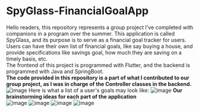 # SpyGlass-FinancialGoalApp
Hello readers, this repository represents a group project I've completed with companions in a program over the summer. This application is called SpyGlass, and its purpose is to serve as a financial goal tracker for users. Users can have their own list of financial goals, like say buying a house, and provide specifications like savings goal, how much they are saving on a timely basis, etc. <br/>
The frontend of this project is programmed with Flutter, and the backend is programmed with Java and SpringBoot. <br/>
**The code provided in this repository is a part of what I contributed to our group project, as I was in charge of the Controller classes in the backend.**
![image](https://user-images.githubusercontent.com/62580991/133865178-2fff73ef-0d7e-49a5-bb6a-f25004a36a48.png)
Here is what a list of a user's goals may look like:
![image](https://user-images.githubusercontent.com/62580991/133865460-c10583f8-0c13-47d9-9c2b-95589853f891.png)
**Our brainstorming ideas for each part of the application** <br/>
![image](https://user-images.githubusercontent.com/62580991/133865858-2f34475f-551e-4801-a210-9db748f13def.png)
![image](https://user-images.githubusercontent.com/62580991/133865910-27253ac5-5d9f-4cdf-9e5a-2a188d947e6b.png)
![image](https://user-images.githubusercontent.com/62580991/133865937-c4729940-a524-4c4e-ada9-84db476b89e1.png)
![image](https://user-images.githubusercontent.com/62580991/133865958-87adf236-64d9-4191-ad90-fd7ed71900bb.png)
